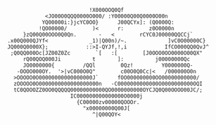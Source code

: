                                   !X000OOQ0Qf                                   
                    <JO00O0QQQ0000O000/ :Y00000Q00Q0000O00n                     
                   YQ00000i:}jcYC0OO}      J00QCYx]: (Q0000Q:                   
                  !QO00000/        )<      r:        z0O0000n                   
             }zQ00Q00OOO0Q0Qn.       -   <        rCYC0J00000QQCCj`             
        .x00Q000QJYf<             _1)|Q00n)/~.             ]vC0O00000C}         
        JQ000Q0000X};            ::>I-QYJf,!,i            IfCO000QQ0QvJ^        
         ;Q0QQ000Oc[JZ00Z0Zc        `[   :[        [J0OOO0OO0000O00QX"          
             rQ00QOQ000Ji          t       ]:          j00000000Qc              
             JO0000000{         /QQl        0Qz!         Y0000000Q-             
           -OOOO000OY.  '>|vC000O0Q"        c00O0Q0Cc|<   /000000O0n            
          >OOOOO0O00000000000000000J`      fOO000000000OO00000000000/           
          zOOOOO0O0000000000000000000n   -C0000000000000O0000000000OQI          
          tC0QOOOZZ0OO0QQQQQ00000000000QO0000000000OYCJQ0Q00OOOO00JC/;          
                            IC000000000000000O0000j                             
                              {C00000zv00000QOOOr.                              
                                "x00000000Q00J[                                 
                                   ^|Q00QOY<                                     
